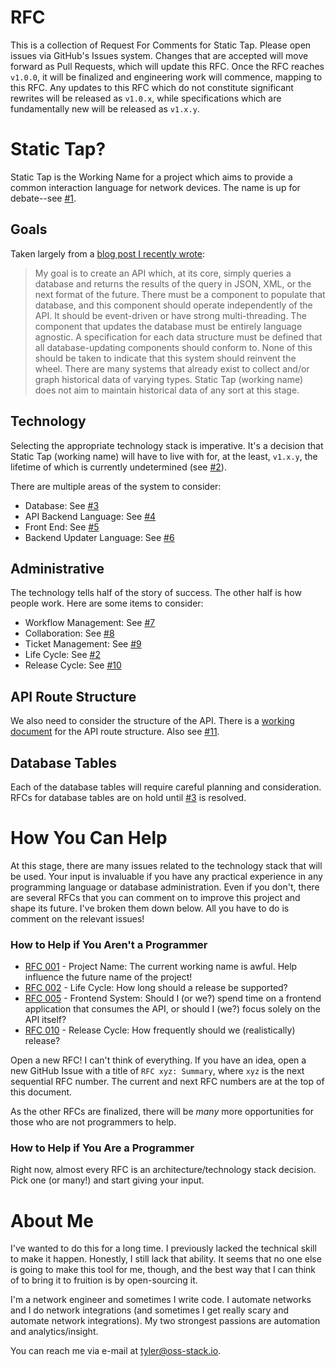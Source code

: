 # RFC

This is a collection of Request For Comments for Static Tap.  Please open
issues via GitHub's Issues system.  Changes that are accepted will move
forward as Pull Requests, which will update this RFC.  Once the RFC
reaches `v1.0.0`, it will be finalized and engineering work will
commence, mapping to this RFC.  Any updates to this RFC which do not
constitute significant rewrites will be released as `v1.0.x`, while
specifications which are fundamentally new will be released as `v1.x.y`.

# Static Tap?

Static Tap is the Working Name for a project which aims to provide
a common interaction language for network devices.  The name is up for
debate--see [#1][1].

## Goals

Taken largely from a [blog post I recently wrote][2]:

> My goal is to create an API which, at its core, simply queries a
> database and returns the results of the query in JSON, XML, or the
> next format of the future. There must be a component to populate
> that database, and this component should operate independently of the
> API. It should be event-driven or have strong multi-threading.
> The component that updates the database must be entirely language
> agnostic.  A specification for each data structure must be defined
> that all database-updating components should conform to.  None of this
> should be taken to indicate that this system should reinvent the
> wheel.  There are many systems that already exist to collect and/or
> graph historical data of varying types.  Static Tap (working name)
> does not aim to maintain historical data of any sort at this stage.

## Technology

Selecting the appropriate technology stack is imperative.  It's
a decision that Static Tap (working name) will have to live with for, at
the least, `v1.x.y`, the lifetime of which is currently undetermined
(see [#2][3]).

There are multiple areas of the system to consider:

- Database: See [#3][4]
- API Backend Language: See [#4][5]
- Front End: See [#5][6]
- Backend Updater Language: See [#6][7]

## Administrative

The technology tells half of the story of success.  The other half is
how people work.  Here are some items to consider:

- Workflow Management: See [#7][8]
- Collaboration: See [#8][9]
- Ticket Management: See [#9][10]
- Life Cycle: See [#2][3]
- Release Cycle: See [#10][11]

## API Route Structure

We also need to consider the structure of the API.  There is a [working
document][12] for the API route structure.  Also see [#11][13].

## Database Tables

Each of the database tables will require careful planning and
consideration.  RFCs for database tables are on hold until [#3][4] is
resolved.

# How You Can Help

At this stage, there are many issues related to the technology stack
that will be used.  Your input is invaluable if you have any practical
experience in any programming language or database administration.  Even
if you don't, there are several RFCs that you can comment on to improve
this project and shape its future.  I've broken them down below.  All
you have to do is comment on the relevant issues!

### How to Help if You Aren't a Programmer

- [RFC 001][1] - Project Name: The current working name is awful.  Help
  influence the future name of the project!
- [RFC 002][2] - Life Cycle: How long should a release be supported?
- [RFC 005][6] - Frontend System: Should I (or we?) spend time on
  a frontend application that consumes the API, or should I (we?) focus
  solely on the API itself?
- [RFC 010][11] - Release Cycle: How frequently should we
  (realistically) release?

Open a new RFC!  I can't think of everything.  If you have an idea, open
a new GitHub Issue with a title of `RFC xyz: Summary`, where `xyz` is
the next sequential RFC number.  The current and next RFC numbers are at
the top of this document.

As the other RFCs are finalized, there will be _many_ more opportunities
for those who are not programmers to help.

### How to Help if You Are a Programmer

Right now, almost every RFC is an architecture/technology stack
decision.  Pick one (or many!) and start giving your input.

# About Me

I've wanted to do this for a long time.  I previously lacked the
technical skill to make it happen.  Honestly, I still lack that ability.
It seems that no one else is going to make this tool for me, though, and
the best way that I can think of to bring it to fruition is by
open-sourcing it.

I'm a network engineer and sometimes I write code.  I automate networks
and I do network integrations (and sometimes I get really scary and
automate network integrations).  My two strongest passions are
automation and analytics/insight.

You can reach me via e-mail at tyler@oss-stack.io.

[1]: ../../../issues/1 "RFC 001: Project Name"
[2]: https://oss-stack.io/blog/network-status-api-part-2/ "Network Status API Part 2"
[3]: ../../../issues/2 "RFC 002: Life Cycle"
[4]: ../../../issues/3 "RFC 003: Database Selection"
[5]: ../../../issues/4 "RFC 004: API Backend Language Selection"
[6]: ../../../issues/5 "RFC 005: Front End System"
[7]: ../../../issues/6 "RFC 006: Backend Updater Language Selection"
[8]: ../../../issues/7 "RFC 007: Workflow Management"
[9]: ../../../issues/8 "RFC 008: Collaboration"
[10]: ../../../issues/9 "RFC 009: Ticket Management"
[11]: ../../../issues/10 "RFC 010: Release Cycle"
[12]: api.md "API Reference Document"
[13]: ../../../issues/11 "RFC 011: API Route Structure"

